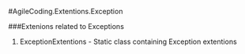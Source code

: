 ﻿#AgileCoding.Extentions.Exception

###Extenions related to Exceptions

1.	ExceptionExtentions - Static class containing Exception extentions
